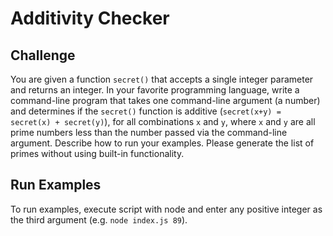 # Additivity Checker

## Challenge
You are given a function `secret()` that accepts a single integer parameter and returns an integer. In your favorite programming language, write a command-line program that takes one command-line argument (a number) and determines if the `secret()` function is additive (`secret(x+y) = secret(x) + secret(y)`), for all combinations `x` and `y`, where `x` and `y` are all prime numbers less than the number passed via the command-line argument. Describe how to run your examples. Please generate the list of primes without using built-in functionality.

## Run Examples
To run examples, execute script with node and enter any positive integer as the third argument (e.g. `node index.js 89`).

